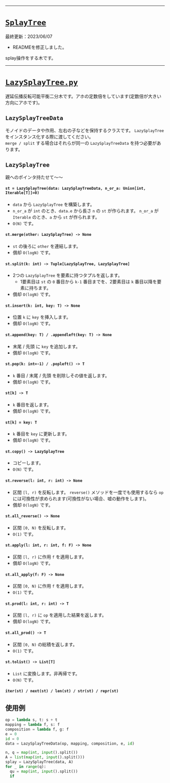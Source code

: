 _____

# [`SplayTree`](https://github.com/titanium-22/Library_py/tree/main/DataStructures/BBST/SplayTree)

最終更新：2023/06/07
- READMEを修正しました。

splay操作をする木です。

_____

# [`LazySplayTree.py`](https://github.com/titanium-22/Library_py/blob/main/DataStructures/BBST/SplayTree/LazySplayTree.py)
<!-- code=https://github.com/titanium-22/Library_py/blob/main/DataStructures\SplayTree\SplayTree.py -->

遅延伝播反転可能平衡二分木です。アホの定数倍をしています(定数倍が大きい方向にアホです)。

## `LazySplayTreeData`
モノイドのデータや作用、左右の子などを保持するクラスです。 `LazySplayTree` をインスタンス化する際に渡してください。  
`merge / split` する場合はそれらが同一の `LazySplayTreeData` を持つ必要があります。

## `LazySplayTree`

親へのポインタ持たせて～～

#### `st = LazySplayTree(data: LazySplayTreeData, n_or_a: Union[int, Iterable[T]]=0)`
- `data` から `LazySplayTree` を構築します。
- `n_or_a` が `int` のとき、`data.e` から長さ `n` の `st` が作られます。
`n_or_a` が `Iterable` のとき、`a` から `st` が作られます。
-  `O(N)` です。

#### `st.merge(other: LazySplayTree) -> None`
- `st` の後ろに `other` を連結します。
- 償却 `O(logN)` です。

#### `st.split(k: int) -> Tuple[LazySplayTree, LazySplayTree]`
- 2つの `LazySplayTree` を要素に持つタプルを返します。
  - 1要素目は `st` の `0` 番目から `k-1` 番目までを、2要素目は `k` 番目以降を要素に持ちます。
- 償却 `O(logN)` です。

#### `st.insert(k: int, key: T) -> None`
- 位置 `k` に `key` を挿入します。
- 償却 `O(logN)` です。

#### `st.append(key: T) / .appendleft(key: T) -> None`
- 末尾 / 先頭 に `key` を追加します。
- 償却 `O(logN)` です。

#### `st.pop(k: int=-1) / .popleft() -> T`
- `k` 番目 / 末尾 / 先頭 を削除しその値を返します。
- 償却 `O(logN)` です。

#### `st[k] -> T`
- `k` 番目を返します。
- 償却 `O(logN)` です。

#### `st[k] = key: T`
- `k` 番目を `key` に更新します。
- 償却 `O(logN)` です。

#### `st.copy() -> LazySplayTree`
- コピーします。
- `O(N)` です。

#### `st.reverse(l: int, r: int) -> None`
- 区間 `[l, r)` を反転します。 `reverse()` メソッドを一度でも使用するなら `op` には可換性が求められます(可換性がない場合、嘘の動作をします)。
- 償却 `O(logN)` です。

#### `st.all_reverse() -> None`
- 区間 `[0, N)` を反転します。
- `O(1)` です。

#### `st.apply(l: int, r: int, f: F) -> None`
- 区間 `[l, r)` に作用 `f` を適用します。
- 償却 `O(logN)` です。

#### `st.all_apply(f: F) -> None`
- 区間 `[0, N)` に作用 `f` を適用します。
- `O(1)` です。

#### `st.prod(l: int, r: int) -> T`
- 区間 `[l, r)` に `op` を適用した結果を返します。
- 償却 `O(logN)` です。

#### `st.all_prod() -> T`
- 区間 `[0, N)` の総積を返します。
- `O(1)` です。

#### `st.tolist() -> List[T]`
- `List` に変換します。非再帰です。
- `O(N)` です。

#### `iter(st) / next(st) / len(st) / str(st) / repr(st)`


## 使用例

```python
op = lambda s, t: s + t
mapping = lambda f, s: f
composition = lambda f, g: f
e = 0
id = 0
data = LazySplayTreeData(op, mapping, composition, e, id)

n, q = map(int, input().split())
A = list(map(int, input().split()))
splay = LazySplayTree(data, A)
for _ in range(q):
  qu = map(int, input().split())
  if

```
